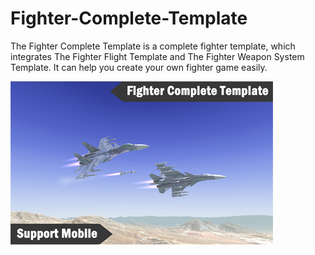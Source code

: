 # Fighter-Complete-Template
The Fighter Complete Template is a complete fighter template, which integrates The Fighter Flight Template and The Fighter Weapon System Template.  It can help you create your own fighter game easily.

![image](https://github.com/swordmaster003/Fighter-Complete-Template/blob/master/Screenshots/Cover.png)
